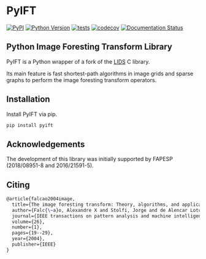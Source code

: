 # PyIFT

[![PyPI](https://img.shields.io/pypi/v/pyift?color=green)](https://pypi.org/project/pyift)
[![Python Version](https://img.shields.io/pypi/pyversions/pyift.svg?color=green)](https://python.org)
[![tests](https://github.com/PyIFT/pyift/workflows/tests/badge.svg)](https://github.com/PyIFT/pyift/actions)
[![codecov](https://codecov.io/gh/PyIFT/pyift/branch/master/graph/badge.svg)](https://codecov.io/gh/PyIFT/pyift)
[![Documentation Status](https://readthedocs.org/projects/pyift/badge/?version=latest)](https://pyift.readthedocs.io/en/latest)

## Python Image Foresting Transform Library

PyIFT is a Python wrapper of a fork of the [LIDS](http://lids.ic.unicamp.br/) C library.

Its main feature is fast shortest-path algorithms in image grids and sparse graphs to perform the image foresting transform operators.

## Installation

Install PyIFT via pip.

```sh
pip install pyift
```

## Acknowledgements

The development of this library was initially supported by FAPESP (2018/08951-8 and 2016/21591-5).

## Citing

```latex
@article{falcao2004image,
  title={The image foresting transform: Theory, algorithms, and applications},
  author={Falc{\~a}o, Alexandre X and Stolfi, Jorge and de Alencar Lotufo, Roberto},
  journal={IEEE transactions on pattern analysis and machine intelligence},
  volume={26},
  number={1},
  pages={19--29},
  year={2004},
  publisher={IEEE}
}
```
